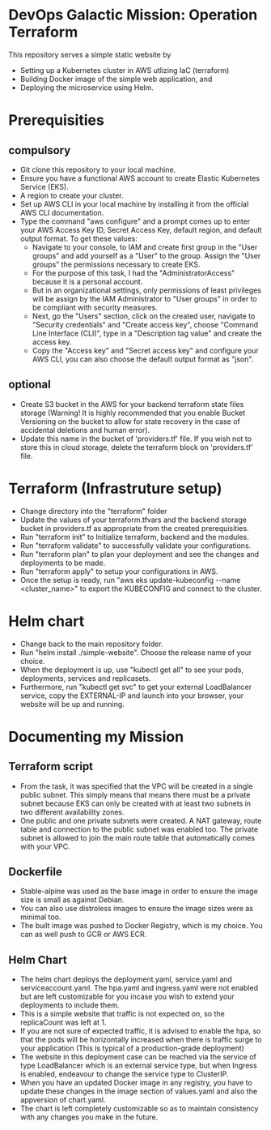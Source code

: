# DevOps Galactic Mission: Operation Terraform
This repository serves a simple static website by 
- Setting up a Kubernetes cluster in AWS utlizing IaC (terraform)
- Building Docker image of the simple web application, and
- Deploying the microservice using Helm.

# Prerequisities
## compulsory
- Git clone this repository to your local machine.
- Ensure you have a functional AWS account to create Elastic Kubernetes Service (EKS).
- A region to create your cluster.
- Set up AWS CLI in your local machine by installing it from the official AWS CLI documentation.
- Type the command "aws configure" and a prompt comes up to enter your AWS Access Key ID, Secret Access Key, default region, and default output format. To get these values:
    - Navigate to your console, to IAM and create first group in the "User groups" and add yourself as a "User" to the group. Assign the "User groups" the permissions necessary to create EKS. 
    - For the purpose of this task, I had the "AdministratorAccess" because it is a personal account.
    - But in an organizational settings, only permissions of least privileges will be assign by the IAM Administrator to "User groups" in order to be compliant with security measures.
    - Next, go the "Users" section, click on the created user, navigate to "Security credentials" and "Create access key", choose "Command Line Interface (CLI)", type in a "Description tag value" and create the access key.
    - Copy the "Access key" and "Secret access key" and configure your AWS CLI, you can also choose the default output format as "json".  
## optional
- Create S3 bucket in the AWS for your backend terraform state files storage (Warning! It is highly recommended that you enable Bucket Versioning on the bucket to allow for state recovery in the case of accidental deletions and human error). 
- Update this name in the bucket of 'providers.tf' file. If you wish not to store this in cloud storage, delete the terraform block on 'providers.tf' file.

# Terraform (Infrastruture setup)
- Change directory into the "terraform" folder
- Update the values of your terraform.tfvars and the backend storage bucket in providers.tf as appropriate from the created prerequisities.
- Run "terraform init" to Initialize terraform, backend and the modules.
- Run "terraform validate" to successfully validate your configurations.
- Run "terraform plan" to plan your deployment and see the changes and deployments to be made.
- Run "terraform apply" to setup your configurations in AWS.
- Once the setup is ready, run "aws eks update-kubeconfig --name <cluster_name>" to export the KUBECONFIG and connect to the cluster. 

# Helm chart
- Change back to the main repository folder.
- Run "helm install <release-name> ./simple-website". Choose the release name of your choice.
- When the deployment is up, use "kubectl get all" to see your pods, deployments, services and replicasets. 
- Furthermore, run "kubectl get svc" to get your external LoadBalancer service, copy the EXTERNAL-IP and launch into your browser, your website will be up and running.

# Documenting my Mission
## Terraform script
- From the task, it was specified that the VPC will be created in a single public subnet. This simply means that means there must be a private subnet because EKS can only be created with at least two subnets in two different availability zones.
- One public and one private subnets were created. A NAT gateway, route table and connection to the public subnet was enabled too. The private subnet is allowed to join the main route table that automatically comes with your VPC.
## Dockerfile
- Stable-alpine was used as the base image in order to ensure the image size is small as against Debian.
- You can also use distroless images to ensure the image sizes were as minimal too.
- The built image was pushed to Docker Registry, which is my choice. You can as well push to GCR or AWS ECR.
## Helm Chart
- The helm chart deploys the deployment.yaml, service.yaml and serviceaccount.yaml. The hpa.yaml and ingress.yaml were not enabled but are left customizable for you incase you wish to extend your deployments to include them.
- This is a simple website that traffic is not expected on, so the replicaCount was left at 1. 
- If you are not sure of expected traffic, it is advised to enable the hpa, so that the pods will be horizontally increased when there is traffic surge to your application (This is typical of a production-grade deployment) 
- The website in this deployment case can be reached via the service of type LoadBalancer which is an external service type, but when Ingress is enabled, endeavour to change the service type to ClusterIP.
- When you have an updated Docker image in any registry, you have to update these changes in the image section of values.yaml and also the appversion of chart.yaml.
- The chart is left completely customizable so as to maintain consistency with any changes you make in the future.
